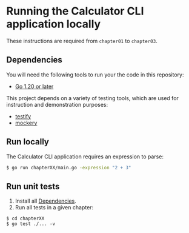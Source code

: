 # Running the Calculator CLI application locally

These instructions are required from `chapter01` to `chapter03`.

## Dependencies

You will need the following tools to run your the code in this repository:

- [Go 1.20 or later](https://go.dev/doc/install)

This project depends on a variety of testing tools, which are used for instruction and demonstration purposes:

- [testify](https://github.com/stretchr/testify)
- [mockery](https://github.com/vektra/mockery)

## Run locally

The Calculator CLI application requires an expression to parse:

```bash
$ go run chapterXX/main.go -expression "2 + 3"
```

## Run unit tests

1. Install all [Dependencies](#dependencies).
1. Run all tests in a given chapter:

```
$ cd chapterXX 
$ go test ./... -v
```
